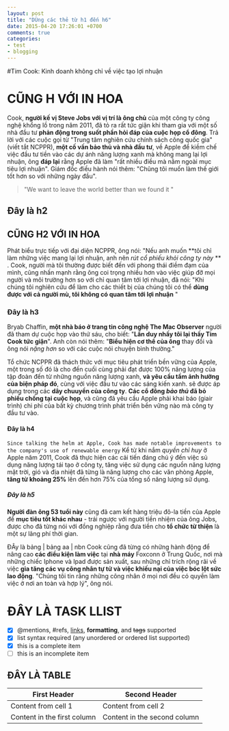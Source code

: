 ```yaml
---
layout: post
title: "DÙng các thẻ từ h1 đến h6"
date: 2015-04-20 17:26:01 +0700
comments: true
categories: 
- test
- blogging
---
```



#Tim Cook: Kinh doanh không chỉ về việc tạo lợi nhuận

<!--more-->
# CŨNG H VỚI IN HOA

Cook, **người kế vị Steve Jobs với vị trí là ông chủ** của một công ty công nghệ khổng lồ trong năm 2011,  đã tỏ ra rất tức giận khi tham gia với một số nhà đầu tư **phản động trong suốt phần hỏi đáp của cuộc họp cổ đông**. Trả lời với các cuộc gọi từ "Trung tâm nghiên cứu chính sách công quốc gia" (viết tắt NCPPR), **một cố vấn bảo thủ và nhà đầu tư**, về Apple để kiềm chế việc đầu tư tiền vào các dự ánh năng lượng xanh mà không mang lại lợi nhuận, ông **đáp lại** rằng Apple đã làm "rất nhiều điều mà nằm ngoài mục tiêu lợi nhuận".  Giám đốc điều hành nói thêm: "Chũng tôi muốn làm thế giới tốt hơn so với những ngày đầu".
> "We want to leave the world better than we found it "

## Đây là h2
## CŨNG H2 VỚI IN HOA

Phát biểu trực tiếp với đại diện NCPPR, ông nói: "Nếu anh muốn **tôi chỉ làm những việc mang lại lợi nhuận, anh nên *rút cổ phiếu khỏi công ty này* ** . Cook, người mà tôi thường được biết đến với phong thái điềm đạm của mình, cũng nhấn mạnh rằng ông coi trọng nhiều hơn vào việc giúp đỡ mọi người và môi trường hơn so với chỉ quan tâm tới lợi nhuận, đã nói: "Khi chúng tôi nghiên cứu để làm cho các thiết bị của chúng tôi có thể **dùng được với cả người mù, tôi không có quan tâm tới lợi nhuận** "

### Đây là h3
Bryab Chaffin, **một nhà báo ở trang tin công nghệ The Mac Observer** người đã tham dự cuộc họp vào thứ sáu, cho biết: "**Lần duy nhấy tôi lại thấy Tim Cook tức giận**".  Anh còn nói thêm: "**Biểu hiện  cơ thể của ông** thay đổi và ông nói *nặng hơn* so với các cuộc nói chuyện bình thường."

 Tổ chức NCPPR đã thách thức với mục tiêu phát triển bền vững của Apple, một trong số đó là cho đến cuối cùng phải đạt được 100% năng lượng của tập đoàn đến từ những nguồn năng lượng xanh, **và yêu cầu tầm ảnh hưởng của biện pháp đó**, cùng với việc đầu tư vào các sáng kiến xanh. sẽ được áp dụng trong các **dây chuuyền của công ty**.  **Các cổ đông *bảo thủ* đã bỏ phiếu chống tại cuộc họp**, và cũng đã yêu cầu Apple phải khai báo (giair trình) chi phí của bất kỳ chương trình phát triển bền vững nào mà công ty đầu tư vào.
#### Đây là h4
`Since talking the helm at Apple, Cook has made notable improvements to the company's use of renewable energy`
Kể từ khi nắm *quyền chỉ huy* ở Apple năm 2011, Cook đã thực hiện các cải tiến đáng chú ý đến việc sủ dụng năng lượng tái tạo ở công ty, tăng việc sử dụng các nguồn năng lượng mặt trời, gió và địa nhiệt đã từng là năng lượng cho các văn phòng Apple, **tăng từ khoảng 25%** lên đến hơn 75% của tổng số năng lượng sử dụng.
##### Đây là h5
**Người đàn ông 53 tuổi này** cũng đã cam kết hàng triệu đô-la tiền của Apple để **mục tiêu tốt khác nhau** - trái ngược với người tiền nhiệm của ông Jobs, được cho đã từng nói với đồng nghiệp rằng đưa tiền cho **tổ chức từ thiện** là một sự lãng phí thời gian.


ĐÂy là bảng | bảng
aa | nbn
Cook cũng đã từng có những hành động để nâng cao **các điều kiện làm việc** tại **nhà máy** Foxconn ở Trung Quốc, nơi mà những chiếc Iphone và Ipad được sản xuất, sau những chỉ trích rộng rãi về việc **gia tăng các vụ công nhân tự tử và việc khiếu nại của việc bóc lột sức lao động**. "Chúng tôi tin rằng những công nhân ở mọi nơi đều có quyền làm việc ở nơi an toàn và hợp lý", ông nói.

# ĐÂY LÀ TASK LLIST
- [x] @mentions, #refs, [links](), **formatting**, and <del>tags</del> supported
- [x] list syntax required (any unordered or ordered list supported)
- [x] this is a complete item
- [ ] this is an incomplete item

## ĐÂY LÀ TABLE

First Header | Second Header
------------ | -------------
Content from cell 1 | Content from cell 2
Content in the first column | Content in the second column